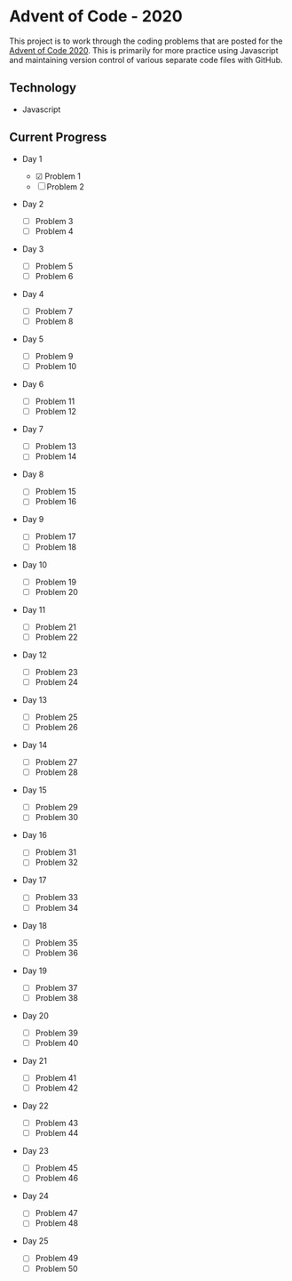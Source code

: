 # Advent of Code - 2020

This project is to work through the coding problems that are posted for the [Advent of Code 2020](www.adventofcode.com/2020).  This is primarily for more practice using Javascript and maintaining version control of various separate code files with GitHub.

## Technology

- Javascript

## Current Progress

- Day 1
    - &#9745; Problem 1
    - &#9744; Problem 2

- Day 2
    - &#9744; Problem 3
    - &#9744; Problem 4

- Day 3
    - &#9744; Problem 5
    - &#9744; Problem 6

- Day 4
    - &#9744; Problem 7
    - &#9744; Problem 8

- Day 5
    - &#9744; Problem 9
    - &#9744; Problem 10

- Day 6
    - &#9744; Problem 11
    - &#9744; Problem 12

- Day 7
    - &#9744; Problem 13
    - &#9744; Problem 14

- Day 8
    - &#9744; Problem 15
    - &#9744; Problem 16

- Day 9
    - &#9744; Problem 17
    - &#9744; Problem 18

- Day 10
    - &#9744; Problem 19
    - &#9744; Problem 20

- Day 11
    - &#9744; Problem 21
    - &#9744; Problem 22

- Day 12
    - &#9744; Problem 23
    - &#9744; Problem 24

- Day 13
    - &#9744; Problem 25
    - &#9744; Problem 26

- Day 14
    - &#9744; Problem 27
    - &#9744; Problem 28

- Day 15
    - &#9744; Problem 29
    - &#9744; Problem 30

- Day 16
    - &#9744; Problem 31
    - &#9744; Problem 32

- Day 17
    - &#9744; Problem 33
    - &#9744; Problem 34

- Day 18
    - &#9744; Problem 35
    - &#9744; Problem 36

- Day 19
    - &#9744; Problem 37
    - &#9744; Problem 38

- Day 20
    - &#9744; Problem 39
    - &#9744; Problem 40

- Day 21
    - &#9744; Problem 41
    - &#9744; Problem 42

- Day 22
    - &#9744; Problem 43
    - &#9744; Problem 44

- Day 23
    - &#9744; Problem 45
    - &#9744; Problem 46

- Day 24
    - &#9744; Problem 47
    - &#9744; Problem 48

- Day 25
    - &#9744; Problem 49
    - &#9744; Problem 50